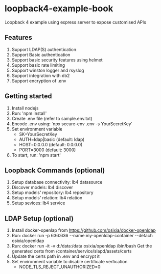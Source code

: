 # loopback4-example-book
Loopback 4 example using express server to expose customised APIs

## Features
1. Support LDAP(S) authentication
2. Support Basic authentication
3. Support basic security features using helmet
4. Support basic rate limiting
5. Support winston logger and rsyslog
6. Support integration with db2
7. Support encryption of .env

## Getting started
1. Install nodejs
2. Run: 'npm install'
3. Create .env file (refer to sample.env.txt)
4. Encode .env using: 'npx secure-env .env -s YourSecretKey'
5. Set environment variable
   * SK=YourSecretKey
   * AUTH=ldap|basic (default: ldap)
   * HOST=0.0.0.0 (default: 0.0.0.0)
   * PORT=3000 (default: 3000)
6. To start, run: 'npm start'

## Loopback Commands (optional)
1. Setup database connectivity: lb4 datasource
2. Discover models: lb4 discover
3. Setup models' repository: lb4 repository
4. Setup models' relation: lb4 relation
5. Setup sevices: lb4 service

## LDAP Setup (optional)
1. Install docker-openlap from https://github.com/osixia/docker-openldap
2. Run: docker run -p 636:636 --name my-openldap-container --detach osixia/openldap
3. Run: docker run -it -v d:/data:/data osixia/openldap /bin/bash
Get the generated certs from /container/service/slapd/assets/certs
4. Update the certs path in .env and encrypt it
5. Set environment variable to disable certificate verfication
   * NODE_TLS_REJECT_UNAUTHORIZED=0
